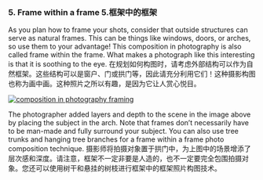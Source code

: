 ### 5. Frame within a frame 5.框架中的框架

As you plan how to frame your shots, consider that outside structures can serve as natural frames. This can be things like windows, doors, or arches, so use them to your advantage! This composition in photography is also called frame within the frame. What makes a photograph like this interesting is that it is soothing to the eye.
在规划如何构图时，请考虑外部结构可以作为自然框架。这些结构可以是窗户、门或拱门等，因此请充分利用它们！这种摄影构图也称为画中画。这种照片之所以有趣，是因为它让人赏心悦目。

[![composition in photography framing](../../images/Depositphotos_30397479_m-2015.webp)](http://depositphotos.com/30397479/stock-photo-novice-monk-nyaungshwe-myanmar-burma.html)

The photographer added layers and depth to the scene in the image above by placing the subject in the arch. Note that frames don’t necessarily have to be man-made and fully surround your subject. You can also use tree trunks and hanging tree branches for a frame within a frame photo composition technique.
摄影师将拍摄对象置于拱门中，为上图中的场景增添了层次感和深度。请注意，框架不一定非要是人造的，也不一定要完全包围拍摄对象。您还可以使用树干和悬挂的树枝进行框架中的框架照片构图技术。